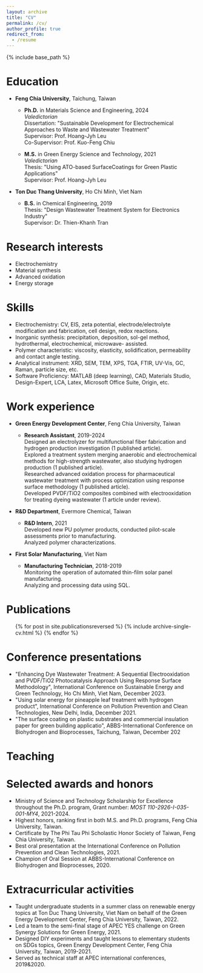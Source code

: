 ```yaml
---
layout: archive
title: "CV"
permalink: /cv/
author_profile: true
redirect_from:
  - /resume
---
```


{% include base_path %}

Education
======
* **Feng Chia University**, Taichung, Taiwan
  * **Ph.D.** in Materials Science and Engineering, 2024
<br>_Valedictorian_
<br>Dissertation: "Sustainable Development for Electrochemical Approaches to Waste and Wastewater Treatment"
<br>Supervisor: Prof. Hoang-Jyh Leu
<br>Co-Supervisor: Prof. Kuo-Feng Chiu

  * **M.S.** in Green Energy Science and Technology, 2021
<br>_Valedictorian_
<br>Thesis: "Using ATO-based SurfaceCoatings for Green Plastic Applications"
<br>Supervisor: Prof. Hoang-Jyh Leu

* **Ton Duc Thang University**, Ho Chi Minh, Viet Nam
  * **B.S.** in Chemical Engineering, 2019
<br>Thesis: "Design Wastewater Treatment System for Electronics Industry"
<br>Supervisor: Dr. Thien-Khanh Tran

Research interests
======
* Electrochemistry
* Material synthesis
* Advanced oxidation 
* Energy storage

Skills
======
* Electrochemistry: CV, EIS, zeta potential, electrode/electrolyte modification and fabrication, cell design,
redox reactions.
* Inorganic synthesis: precipitation, deposition, sol-gel method, hydrothermal, electrochemical, microwave-
assisted.
* Polymer characteristic: viscosity, elasticity, solidification, permeability and contact angle testing.
* Analytical instrument: XRD, SEM, TEM, XPS, TGA, FTIR, UV-Vis, GC, Raman, particle size, etc.
* Software Proficiency: MATLAB (deep learning), CAD, Materials Studio, Design-Expert, LCA, Latex,
Microsoft Office Suite, Origin, etc.

Work experience
======
* **Green Energy Development Center**, Feng Chia University, Taiwan
  * **Research Assistant**, 2019-2024
	<br>Designed an electrolyzer for multifunctional fiber fabrication and hydrogen production investigation (1
published article).
	<br>Explored a treatment system merging anaerobic and electrochemical methods for high-strength
wastewater, also studying hydrogen production (1 published article).
	<br>Researched advanced oxidation process for pharmaceutical wastewater treatment with process
optimization using response surface methodology (1 published article).
	<br>Developed PVDF/TiO2 composites combined with electrooxidation for treating dyeing wastewater (1
article under review).

* **R&D Department**, Evermore Chemical, Taiwan
  * **R&D Intern**, 2021
	<br>Developed new PU polymer products, conducted pilot-scale assessments prior to manufacturing.
	<br>Analyzed polymer characterizations.

* **First Solar Manufacturing**, Viet Nam
  * **Manufacturing Technician**, 2018-2019
  <br>Monitoring the operation of automated thin-film solar panel manufacturing.
	<br>Analyzing and processing data using SQL.

Publications
======
  <ul>{% for post in site.publicationsreversed %}
    {% include archive-single-cv.html %}
  {% endfor %}</ul>
  
Conference presentations 
======
* "Enhancing Dye Wastewater Treatment: A Sequential Electrooxidation and PVDF/TiO2 Photocatalysis Approach
Using Response Surface Methodology", International Conference on Sustainable Energy and Green Technology,
Ho Chi Minh, Viet Nam, December 2023.
* "Using solar energy for pineapple leaf treatment with hydrogen product", International Conference on Pollution
Prevention and Clean Technologies, New Delhi, India, December 2021.
* "The surface coating on plastic substrates and commercial insulation paper for green building applicatio",
ABBS-International Conference on Biohydrogen and Bioprocesses, Taichung, Taiwan, December 202

Teaching
======
  
  
Selected awards and honors
======
* Ministry of Science and Technology Scholarship for Excellence throughout the Ph.D. program, Grant
number: _MOST 110-2926-I-035-001-MY4_, 2021-2024.
* Highest honors, ranking first in both M.S. and Ph.D. programs, Feng Chia University, Taiwan.
* Certificate by The Phi Tau Phi Scholastic Honor Society of Taiwan, Feng Chia University, Taiwan.
* Best oral presentation at the International Conference on Pollution Prevention and Clean Technologies, 2021.
* Champion of Oral Session at ABBS-International Conference on Biohydrogen and Bioprocesses, 2020.

Extracurricular activities
======
* Taught undergraduate students in a summer class on renewable energy topics at Ton Duc Thang University,
Viet Nam on behalf of the Green Energy Development Center, Feng Chia University, Taiwan, 2022.
* Led a team to the semi-final stage of APEC YES challenge on Green Synergy Solutions for Green Energy, 2021.
* Designed DIY experiments and taught lessons to elementary students on SDGs topics, Green Energy
Development Center, Feng Chia University, Taiwan, 2019-2021.
* Served as technical staff at APEC international conferences, 2019&2020.
